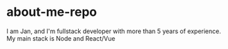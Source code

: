 # about-me-repo

I am Jan,
and I'm fullstack developer with more than 5 years of experience.
My main stack is Node and React/Vue
